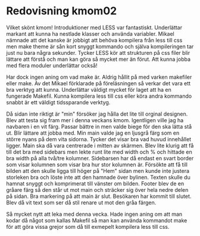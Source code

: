 ---
---
Redovisning kmom02
=========================

Vilket skönt kmom! Introduktioner med LESS var fantastiskt. Underlättar markant att kunna ha nestlade klasser och använda variabler.
Mikael nämnade att det kanske är jobbigt att behöva kompilera från less till css men make theme är sån kort snyggt kommando och själva
kompileringen tar just nu bara några sekunder. Tycker LESS kör att strukturen på css filer blir lättare att förstå och man kan göra
så mycket mer än förut. Att kunna jobba med flera moduler underlättar också!

Har dock ingen aning om vad make är. Aldrig hållit på med varken makefiler eller make. Av det Mikael förklarade på föreläsningen så verkar
det vara ett bra verktyg att kunna. Underlättar väldigt mycket för laget att ha en fungerade Makefil. Kunna kompilera less till css eller
köra andra kommando snabbt är ett väldigt tidssparande verktyg.

Då sidan inte riktigt är "min" försöker jag hålla det lite till orginal designen. Blev att testa sig fram mer i denna veckans kmom.
Igentligen ville jag ha navbaren i en vit färg. Passar bättre in men valde biege för den ska lätta stå ut. Blir lättare att jobba med.
Min main valde jag en ljusgrå färg som en större nyans på dem vita sidorna. Tycker det visar bra vad huvud innehållet ligger.
Main ska då vara centrerade i mitten av skärmen. Blev lite klurig att få till det bra med sidebars men lekte runt lite med width och %
och hittade en bra width på alla två/tre kolumner. Sidebarsen har då endast en svart border som visar kolumnen som visar bra hur stor
kolumnen är. Försökte att få till bilden att den skulle ligga till höger på "Hem" sidan men kunde inte justera storleken bra och löste inte att den hamnade över bylinen. Texten skulle du hamnat snyggt och komprimerat till vänster om bilden. Footer blev de en gråare färg så den står ut mot main och sträcker sig över hela nedre delen på sidan. Bra markering på att main är slut. Besökaren har kommit till slutet. Blev då vit text som ser då stil renare ut mot den gråa färgen.

Så mycket nytt att leka med denna vecka. Hade ingen aning om att man kodar då något som kallas Makefil så man kan använda kommandot make för
att göra vissa grejor som då till exmepelt kompilera less till css.
